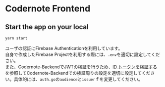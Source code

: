 # Codernote Frontend

## Start the app on your local

```sh
yarn start
```

ユーザの認証にFirebase Authenticationを利用しています。  
自身で作成したFirebase Projectを利用する際には、`.env`を適切に設定してください。  
また、Codernote-BackendでJWTの検証を行うため、[ID トークンを検証する](https://firebase.google.com/docs/auth/admin/verify-id-tokens?hl=ja)を参照してCodernote-Backendでの検証周りの設定を適切に設定してください。具体的には、`auth.go`の`audience`と`issuer`ｆを変更してください。
